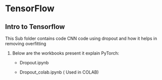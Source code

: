 # TensorFlow

## Intro to Tensorflow

This Sub folder contains code CNN code using dropout and how it helps in removing overfitting 

1. Below are the workbooks present it explain PyTorch:

    - Dropout.ipynb
    
    - Dropout_colab.ipynb ( Used in COLAB)
